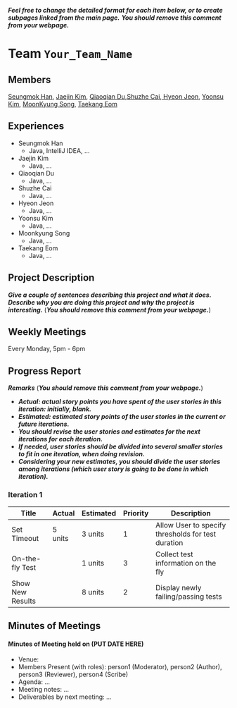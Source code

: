 _**Feel free to change the detailed format for each item below, or to create subpages linked from the main page.**_
_**You should remove this comment from your webpage.**_

Team ``Your_Team_Name``
=======================

Members
-------

[Seungmok Han](@hsm9300), [Jaejin Kim](@starjm0807), [Qiaoqian Du](@qiaoqian),[Shuzhe Cai](@caishuzhe97),[ Hyeon Jeon](@jeonhyun97), [Yoonsu Kim](@yoonsu0816), [MoonKyung Song](@moonsong98), [Taekang Eom](@tkeom0114)

Experiences
-----------

- Seungmok Han
  - Java, IntelliJ IDEA, ...
- Jaejin Kim
  - Java, ...
- Qiaoqian Du
  - Java, ...
- Shuzhe Cai
  - Java, ...
- Hyeon Jeon
  - Java, ...
- Yoonsu Kim
  - Java, ...
- Moonkyung Song
  - Java, ...
- Taekang Eom
  - Java, ...
  
Project Description
-------------------

_**Give a couple of sentences describing this project and what it does.**_ 
_**Describe why you are doing this project and why the project is interesting.**_
(_**You should remove this comment from your webpage.**_)


Weekly Meetings
---------------

Every Monday, 5pm - 6pm

Progress Report
---------------

_**Remarks**_ (_**You should remove this comment from your webpage.**_)

  - _**Actual: actual story points you have spent of the user stories in this iteration: initially, blank.**_
  - _**Estimated: estimated story points of the user stories in the current or future iterations.**_
  - _**You should revise the user stories and estimates for the next iterations for each iteration.**_
  - _**If needed, user stories should be divided into several smaller stories to fit in one iteration, when doing revision.**_
  - _**Considering your new estimates, you should divide the user stories among iterations (which user story is going to be done in which iteration).**_
  
  

### Iteration 1

|   Title          |  Actual  | Estimated |  Priority  | Description |
| ---------------- | -------- | --------- | ---------- | ----------- |
| Set Timeout      | 5 units  |  3 units  |      1     | Allow User to specify thresholds for test duration |
| On-the-fly Test  |          |  1 units  |      3     | Collect test information on the fly                |
| Show New Results |          |  8 units  |      2     | Display newly failing/passing tests                |



Minutes of Meetings
-------------------

#### Minutes of Meeting held on (PUT DATE HERE)
- Venue: 
- Members Present (with roles): person1 (Moderator), person2 (Author), person3 (Reviewer), person4 (Scribe)
- Agenda:
  ...
- Meeting notes:
  ...
- Deliverables by next meeting:
  ...
